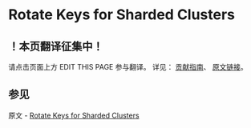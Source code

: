 # Rotate Keys for Sharded Clusters

## ！本页翻译征集中！

请点击页面上方 EDIT THIS PAGE 参与翻译。
详见：
[贡献指南]( https://github.com/JinMuInfo/MongoDB-Manual-zh/blob/master/CONTRIBUTING.md )、
[原文链接](  https://docs.mongodb.com/manual/tutorial/rotate-key-sharded-cluster/  )。

## 参见

原文 - [Rotate Keys for Sharded Clusters]( https://docs.mongodb.com/manual/tutorial/rotate-key-sharded-cluster/ )

